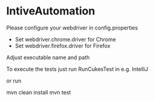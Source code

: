 # IntiveAutomation

Please configure your webdriver in config.properties
* Set webdriver.chrome.driver for Chrome
* Set webdriver.firefox.driver for Firefox

Adjust executable name and path

To execute the tests just run RunCukesTest in e.g. IntelliJ

or run 

mvn clean install
mvn test




